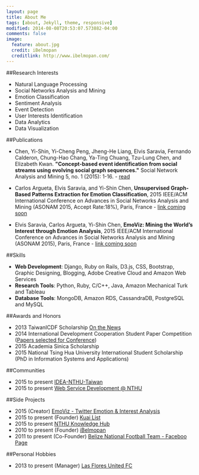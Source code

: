```yaml
---
layout: page
title: About Me
tags: [about, Jekyll, theme, responsive]
modified: 2014-08-08T20:53:07.573882-04:00
comments: false
image:
  feature: about.jpg
  credit: iBelmopan
  creditlink: http://www.ibelmopan.com/
---
```


##Research Interests
- Natural Language Processing
- Social Networks Analysis and Mining
- Emotion Classification
- Sentiment Analysis
- Event Detection
- User Interests Identification
- Data Analytics
- Data Visualization

##Publications
- Chen, Yi-Shin, Yi-Cheng Peng, Jheng-He Liang, Elvis Saravia, Fernando Calderon, Chung-Hao Chang, Ya-Ting Chuang, Tzu-Lung Chen, and Elizabeth Kwan. **"Concept-based event identification from social streams using evolving social graph sequences."** Social Network Analysis and Mining 5, no. 1 (2015): 1-16. - [read](http://link.springer.com/article/10.1007%2Fs13278-015-0269-x)

- Carlos Argueta, Elvis Saravia, and Yi-Shin Chen, **Unsupervised Graph-Based Patterns Extraction for Emotion Classification**, 2015 IEEE/ACM International Conference on Advances in Social Networks Analysis and Mining (ASONAM 2015, Accept Rate:18%), Paris, France - [link coming soon](http://asonam.cpsc.ucalgary.ca/2015/AcceptedPapers.php)

- Elvis Saravia, Carlos Argueta, Yi-Shin Chen, **EmoViz: Mining the World’s Interest through Emotion Analysis**, 2015 IEEE/ACM International Conference on Advances in Social Networks Analysis and Mining (ASONAM 2015), Paris, France - [link coming soon](http://asonam.cpsc.ucalgary.ca/2015/AcceptedExhibitsAndDemos.php)

##Skills
- **Web Development**: Django, Ruby on Rails, D3.js, CSS, Bootstrap, Graphic Designing, Blogging, Adobe Creative Cloud and Amazon Web Services
- **Research Tools**: Python, Ruby, C/C++, Java, Amazon Mechanical Turk and Tableau
- **Database Tools**: MongoDB, Amazon RDS, CassandraDB, PostgreSQL and MySQL 

##Awards and Honors
- 2013 TaiwanICDF Scholarship [On the News](bit.ly/1g0xbiE )
- 2014 International Development Cooperation Student Paper Competition ([Papers selected for Conference](bit.ly/1g0wUfJ))
- 2015 Academia Sinica Scholarship
- 2015 National Tsing Hua University International Student Scholarship (PhD in Information Systems and Applications)

##Communities
- 2015 to present [IDEA-NTHU-Taiwan](https://github.com/IDEA-NTHU-Taiwan)
- 2015 to present [Web Service Development @ NTHU](https://www.facebook.com/groups/ISS.SOAD/)

##Side Projects
- 2015 (Creator) [EmoViz - Twitter Emotion & Interest Analysis](http://warm-oasis-5111.herokuapp.com/)
- 2015 to present (Founder) [Kuai List](http://www.kuailist.com) 
- 2015 to present [NTHU Knowledge Hub](https://github.com/NTHU-Knowledge-Hub)
- 2010 to present (Founder) [iBelmopan](http://www.ibelmopan.com)
- 2011 to present (Co-Founder) [Belize National Football Team - Faceboo Page](https://www.facebook.com/BelizeNationalFootball?fref=ts)

##Personal Hobbies
- 2013 to present (Manager) [Las Flores United FC](https://www.facebook.com/pages/Las-Flores-United-FC/497355076975221?fref=ts)



